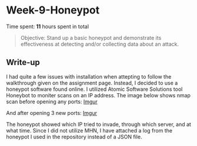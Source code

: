 # Week-9-Honeypot

Time spent: **11** hours spent in total

> Objective: Stand up a basic honeypot and demonstrate its effectiveness at detecting and/or collecting data about an attack.

## Write-up
I had quite a few issues with installation when attepting to follow the walkthrough given on the assignment page. Instead, I decided to use a honeypot software found online. I utilized Atomic Software Solutions tool Honeybot to moniter scans on an IP address. The image below shows nmap scan before opening any ports:
[Imgur](https://i.imgur.com/oaA8NhW.jpg)

And after opening 3 new ports:
[Imgur](https://i.imgur.com/YTotYj9.jpg)

The honeypot showed which IP tried to invade, through which server, and at what time.
Since I did not utilize MHN, I have attached a log from the honeypot I used in the repository instead of a JSON file.
